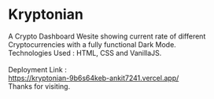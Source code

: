 # Kryptonian
A Crypto Dashboard Wesite showing current rate of different Cryptocurrencies with a fully functional Dark Mode.
</br>
Technologies Used : HTML, CSS and VanillaJS.  
</br>
Deployment Link :
</br>
https://kryptonian-9b6s64keb-ankit7241.vercel.app/
<br/>
Thanks for visiting.
